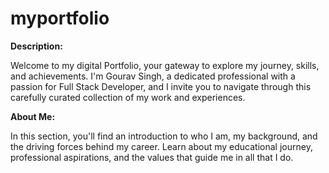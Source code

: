 # myportfolio
**Description:**

Welcome to my digital Portfolio, your gateway to explore my journey, skills, and achievements. I'm Gourav Singh, a dedicated professional with a passion for Full Stack Developer, and I invite you to navigate through this carefully curated collection of my work and experiences.

**About Me:**

In this section, you'll find an introduction to who I am, my background, and the driving forces behind my career. Learn about my educational journey, professional aspirations, and the values that guide me in all that I do.
